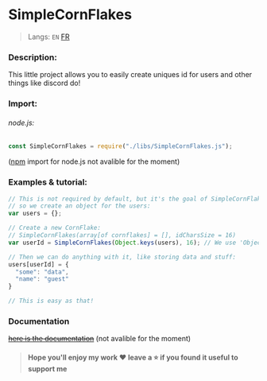 # SimpleCornFlakes
> Langs: `EN` [FR](README_FR.md)
### Description:
This little project allows you to easily create uniques id for users and other things like discord do!

### Import:
###### node.js:
```javascript
const SimpleCornFlakes = require("./libs/SimpleCornFlakes.js");
```
([npm](https://www.npmjs.com/) import for node.js not avalible for the moment)

### Examples & tutorial:
```javascript
// This is not required by default, but it's the goal of SimpleCornFlakes to create unique Ids for each users,
// so we create an object for the users:
var users = {};

// Create a new CornFlake:
// SimpleCornFlakes(array[of cornflakes] = [], idCharsSize = 16)
var userId = SimpleCornFlakes(Object.keys(users), 16); // We use 'Object.keys' to create an array from an object

// Then we can do anything with it, like storing data and stuff:
users[userId] = {
  "some": "data",
  "name": "guest"
}

// This is easy as that!
```

### Documentation
~~[here is the documentation](https://github.com/Loxoz/SimpleCornFlakes/wiki)~~ (not avalible for the moment)

> #### Hope you'll enjoy my work ❤️ leave a ⭐️ if you found it useful to support me
